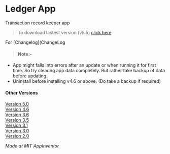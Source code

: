 # Ledger App
 Transaction record keeper app

>To download lastest version (v5.5) [click here](https://github.com/MASTREX/Ledger-App/raw/master/Ledger%20v5.5.apk)

For [Changelog](ChangeLog  

>#### Note:-
* App might falls into errors after an update or when running it for first time. So try clearing app data completely. But rather take backup of data before updating.
* Uninstall before installing v4.6 or above. (Do take a backup if required)


#### Other Versions
[Version 5.0](https://github.com/MASTREX/Ledger-App/raw/master/Old/Ledger%20v5.0.apk)  
[Version 4.6](https://github.com/MASTREX/Ledger-App/raw/master/Old/Ledger%20v4.6.apk)  
[Version 3.6](https://github.com/MASTREX/Ledger-App/raw/master/Old/Ledger%20v3.6.apk)  
[Version 3.5](https://github.com/MASTREX/Ledger-App/raw/master/Old/Ledger%20v3.5.apk)  
[Version 3.1](https://github.com/MASTREX/Ledger-App/raw/master/Old/Ledger%20v3.1.apk)  
[Version 3.0](https://github.com/MASTREX/Ledger-App/raw/master/Old/Ledger%20v3.0.apk)  
[Version 2.0](https://github.com/MASTREX/Ledger-App/raw/master/Old/Ledger%20v2.0.apk)  

_Made at MIT AppInventor_
